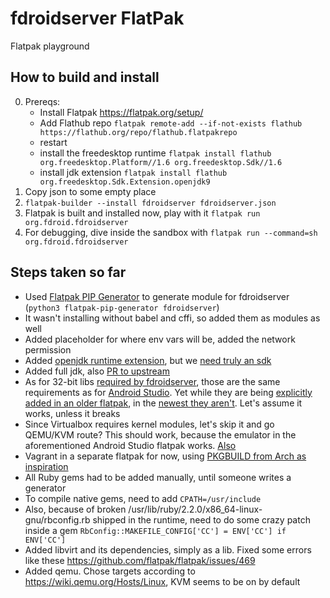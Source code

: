 # fdroidserver FlatPak
Flatpak playground

## How to build and install

0. Prereqs:
    * Install Flatpak https://flatpak.org/setup/
    * Add Flathub repo `flatpak remote-add --if-not-exists flathub https://flathub.org/repo/flathub.flatpakrepo`
    * restart
    * install the freedesktop runtime `flatpak install flathub org.freedesktop.Platform//1.6 org.freedesktop.Sdk//1.6`
    * install jdk extension `flatpak install flathub org.freedesktop.Sdk.Extension.openjdk9`
1. Copy json to some empty place
2. `flatpak-builder --install fdroidserver fdroidserver.json`
3. Flatpak is built and installed now, play with it `flatpak run org.fdroid.fdroidserver`
4. For debugging, dive inside the sandbox with `flatpak run --command=sh org.fdroid.fdroidserver`

## Steps taken so far

* Used [Flatpak PIP Generator](https://github.com/flatpak/flatpak-builder-tools/tree/master/pip) to generate module for fdroidserver (`python3 flatpak-pip-generator fdroidserver`)
* It wasn't installing without babel and cffi, so added them as modules as well
* Added placeholder for where env vars will be, added the network permission
* Added [openjdk runtime extension](https://github.com/flathub/org.freedesktop.Sdk.Extension.openjdk9), but we [need truly an sdk]( https://github.com/flathub/org.freedesktop.Sdk.Extension.openjdk9/issues/3)
* Added full jdk, also [PR to upstream](https://github.com/flathub/org.freedesktop.Sdk.Extension.openjdk9/pull/7)
* As for 32-bit libs [required by fdroidserver](https://f-droid.org/en/docs/Installing_the_Server_and_Repo_Tools/), those are the same requirements as for [Android Studio](https://developer.android.com/studio/troubleshoot#linux_libraries). Yet while they are being [explicitly added in an older flatpak](https://github.com/endlessm/android-studio-flatpak/blob/master/com.google.AndroidStudio.json.in), in the [newest they aren't](https://github.com/flathub/com.google.AndroidStudio/blob/master/com.google.AndroidStudio.json). Let's assume it works, unless it breaks
* Since Virtualbox requires kernel modules, let's skip it and go QEMU/KVM route? This should work, because the emulator in the aforementioned Android Studio flatpak works. [Also](https://github.com/flatpak/flatpak/commit/c9c35133c3a0041c7bf9269791a2caebfb04ddf0)
* Vagrant in a separate flatpak for now, using [PKGBUILD from Arch as inspiration](https://git.archlinux.org/svntogit/community.git/tree/trunk/PKGBUILD?h=packages/vagrant)
* All Ruby gems had to be added manually, until someone writes a generator
* To compile native gems, need to add `CPATH=/usr/include`
* Also, because of broken /usr/lib/ruby/2.2.0/x86_64-linux-gnu/rbconfig.rb shipped in the runtime, need to do some crazy patch inside a gem `RbConfig::MAKEFILE_CONFIG['CC'] = ENV['CC'] if ENV['CC']`
* Added libvirt and its dependencies, simply as a lib. Fixed some errors like these https://github.com/flatpak/flatpak/issues/469
* Added qemu. Chose targets according to https://wiki.qemu.org/Hosts/Linux, KVM seems to be on by default
